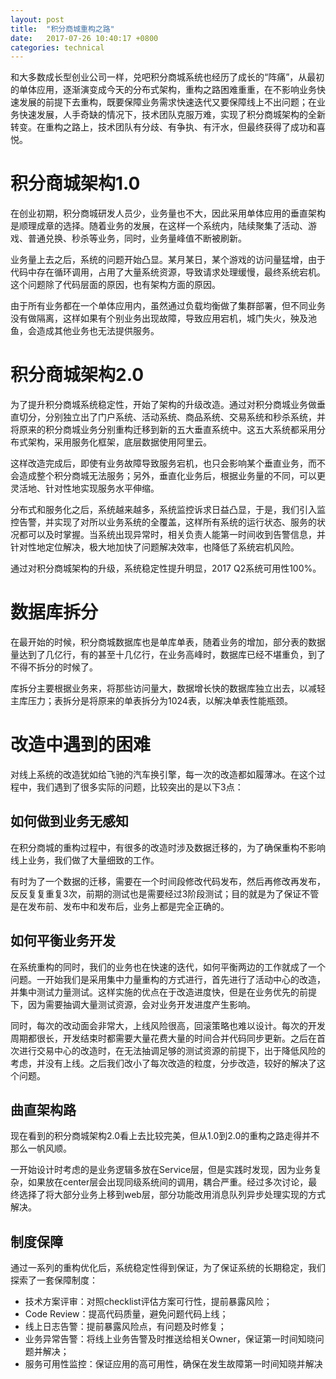 ```yaml
---
layout: post
title:  "积分商城重构之路"
date:   2017-07-26 10:40:17 +0800
categories: technical
---
```

和大多数成长型创业公司一样，兑吧积分商城系统也经历了成长的“阵痛”，从最初的单体应用，逐渐演变成今天的分布式架构，重构之路困难重重，在不影响业务快速发展的前提下去重构，既要保障业务需求快速迭代又要保障线上不出问题；在业务快速发展，人手奇缺的情况下，技术团队克服万难，实现了积分商城架构的全新转变。在重构之路上，技术团队有分歧、有争执、有汗水，但最终获得了成功和喜悦。

# 积分商城架构1.0

在创业初期，积分商城研发人员少，业务量也不大，因此采用单体应用的垂直架构是顺理成章的选择。随着业务的发展，在这样一个系统内，陆续聚集了活动、游戏、普通兑换、秒杀等业务，同时，业务量峰值不断被刷新。

业务量上去之后，系统的问题开始凸显。某月某日，某个游戏的访问量猛增，由于代码中存在循环调用，占用了大量系统资源，导致请求处理缓慢，最终系统宕机。这个问题除了代码层面的原因，也有架构方面的原因。

由于所有业务都在一个单体应用内，虽然通过负载均衡做了集群部署，但不同业务没有做隔离，这样如果有个别业务出现故障，导致应用宕机，城门失火，殃及池鱼，会造成其他业务也无法提供服务。

# 积分商城架构2.0

为了提升积分商城系统稳定性，开始了架构的升级改造。通过对积分商城业务做垂直切分，分别独立出了门户系统、活动系统、商品系统、交易系统和秒杀系统，并将原来的积分商城业务分别重构迁移到新的五大垂直系统中。这五大系统都采用分布式架构，采用服务化框架，底层数据使用阿里云。

这样改造完成后，即使有业务故障导致服务宕机，也只会影响某个垂直业务，而不会造成整个积分商城无法服务；另外，垂直化业务后，根据业务量的不同，可以更灵活地、针对性地实现服务水平伸缩。

分布式和服务化之后，系统越来越多，系统监控诉求日益凸显，于是，我们引入监控告警，并实现了对所以业务系统的全覆盖，这样所有系统的运行状态、服务的状况都可以及时掌握。当系统出现异常时，相关负责人能第一时间收到告警信息，并针对性地定位解决，极大地加快了问题解决效率，也降低了系统宕机风险。

通过对积分商城架构的升级，系统稳定性提升明显，2017 Q2系统可用性100%。

# 数据库拆分

在最开始的时候，积分商城数据库也是单库单表，随着业务的增加，部分表的数据量达到了几亿行，有的甚至十几亿行，在业务高峰时，数据库已经不堪重负，到了不得不拆分的时候了。

库拆分主要根据业务来，将那些访问量大，数据增长快的数据库独立出去，以减轻主库压力；表拆分是将原来的单表拆分为1024表，以解决单表性能瓶颈。

# 改造中遇到的困难

对线上系统的改造犹如给飞驰的汽车换引擎，每一次的改造都如履薄冰。在这个过程中，我们遇到了很多实际的问题，比较突出的是以下3点：

## 如何做到业务无感知

在积分商城的重构过程中，有很多的改造时涉及数据迁移的，为了确保重构不影响线上业务，我们做了大量细致的工作。

有时为了一个数据的迁移，需要在一个时间段修改代码发布，然后再修改再发布，反反复复重复3次，前期的测试也是需要经过3阶段测试；目的就是为了保证不管是在发布前、发布中和发布后，业务上都是完全正确的。

## 如何平衡业务开发

在系统重构的同时，我们的业务也在快速的迭代，如何平衡两边的工作就成了一个问题。一开始我们是采用集中力量重构的方式进行，首先进行了活动中心的改造，并集中测试力量测试。这样实施的优点在于改造进度快，但是在业务优先的前提下，因为需要抽调大量测试资源，会对业务开发进度产生影响。

同时，每次的改动面会非常大，上线风险很高，回滚策略也难以设计。每次的开发周期都很长，开发结束时都需要大量花费大量的时间合并代码同步更新。之后在首次进行交易中心的改造时，在无法抽调足够的测试资源的前提下，出于降低风险的考虑，并没有上线。之后我们改小了每次改造的粒度，分步改造，较好的解决了这个问题。

## 曲直架构路

现在看到的积分商城架构2.0看上去比较完美，但从1.0到2.0的重构之路走得并不那么一帆风顺。

一开始设计时考虑的是业务逻辑多放在Service层，但是实践时发现，因为业务复杂，如果放在center层会出现同级系统间的调用，耦合严重。经过多次讨论，最终选择了将大部分业务上移到web层，部分功能改用消息队列异步处理实现的方式解决。

## 制度保障

通过一系列的重构优化后，系统稳定性得到保证，为了保证系统的长期稳定，我们探索了一套保障制度：

- 技术方案评审：对照checklist评估方案可行性，提前暴露风险；
- Code Review：提高代码质量，避免问题代码上线；
- 线上日志告警：提前暴露风险点，有问题及时修复；
- 业务异常告警：将线上业务告警及时推送给相关Owner，保证第一时间知晓问题并解决；
- 服务可用性监控：保证应用的高可用性，确保在发生故障第一时间知晓并解决

